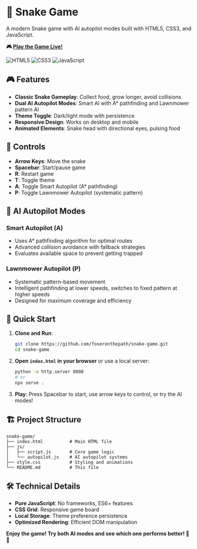 # 🐍 Snake Game

A modern Snake game with AI autopilot modes built with HTML5, CSS3, and JavaScript.

**🎮 [Play the Game Live!](https://foxeronthepath.github.io/snake-game/)**

![HTML5](https://img.shields.io/badge/HTML5-E34F26?logo=html5&logoColor=white) ![CSS3](https://img.shields.io/badge/CSS3-1572B6?logo=css3&logoColor=white) ![JavaScript](https://img.shields.io/badge/JavaScript-F7DF1E?logo=javascript&logoColor=black)

## 🎮 Features

- **Classic Snake Gameplay**: Collect food, grow longer, avoid collisions
- **Dual AI Autopilot Modes**: Smart AI with A* pathfinding and Lawnmower pattern AI
- **Theme Toggle**: Dark/light mode with persistence
- **Responsive Design**: Works on desktop and mobile
- **Animated Elements**: Snake head with directional eyes, pulsing food

## 🎯 Controls

- **Arrow Keys**: Move the snake
- **Spacebar**: Start/pause game
- **R**: Restart game
- **T**: Toggle theme
- **A**: Toggle Smart Autopilot (A* pathfinding)
- **P**: Toggle Lawnmower Autopilot (systematic pattern)

## 🤖 AI Autopilot Modes

### Smart Autopilot (A)
- Uses A* pathfinding algorithm for optimal routes
- Advanced collision avoidance with fallback strategies
- Evaluates available space to prevent getting trapped

### Lawnmower Autopilot (P)
- Systematic pattern-based movement
- Intelligent pathfinding at lower speeds, switches to fixed pattern at higher speeds
- Designed for maximum coverage and efficiency

## 🚀 Quick Start

1. **Clone and Run**:
   ```bash
   git clone https://github.com/foxeronthepath/snake-game.git
   cd snake-game
   ```

2. **Open `index.html` in your browser** or use a local server:
   ```bash
   python -m http.server 8000
   # or
   npx serve .
   ```

3. **Play**: Press Spacebar to start, use arrow keys to control, or try the AI modes!

## 🏗️ Project Structure

```
snake-game/
├── index.html          # Main HTML file
├── js/
│   ├── script.js       # Core game logic
│   └── autopilot.js    # AI autopilot systems
├── style.css           # Styling and animations
└── README.md           # This file
```

## 🛠️ Technical Details

- **Pure JavaScript**: No frameworks, ES6+ features
- **CSS Grid**: Responsive game board
- **Local Storage**: Theme preference persistence
- **Optimized Rendering**: Efficient DOM manipulation

**Enjoy the game! Try both AI modes and see which one performs better! 🐍🤖**
